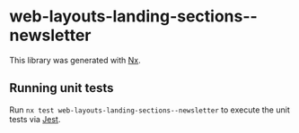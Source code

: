 # web-layouts-landing-sections--newsletter

This library was generated with [Nx](https://nx.dev).

## Running unit tests

Run `nx test web-layouts-landing-sections--newsletter` to execute the unit tests via [Jest](https://jestjs.io).
